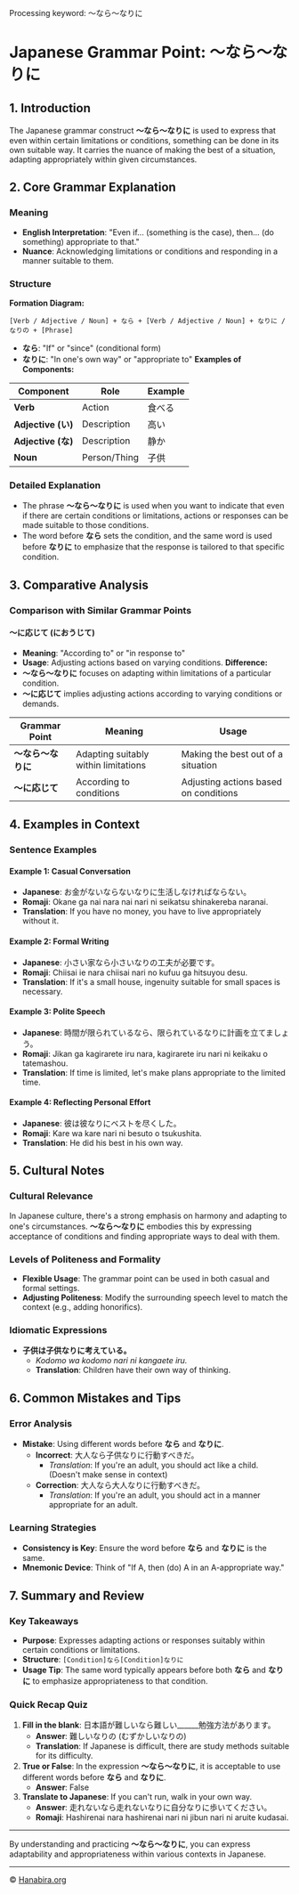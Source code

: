 Processing keyword: ～なら～なりに
# Japanese Grammar Point: ～なら～なりに

## 1. Introduction
The Japanese grammar construct **～なら～なりに** is used to express that even within certain limitations or conditions, something can be done in its own suitable way. It carries the nuance of making the best of a situation, adapting appropriately within given circumstances.
## 2. Core Grammar Explanation
### Meaning
- **English Interpretation**: "Even if... (something is the case), then... (do something) appropriate to that."
- **Nuance**: Acknowledging limitations or conditions and responding in a manner suitable to them.
### Structure
**Formation Diagram:**
```
[Verb / Adjective / Noun] + なら + [Verb / Adjective / Noun] + なりに / なりの + [Phrase]
```
- **なら**: "If" or "since" (conditional form)
- **なりに**: "In one's own way" or "appropriate to"
**Examples of Components:**

| Component           | Role                | Example            |
| ------------------- | ------------------- | ------------------ |
| **Verb**            | Action              | 食べる              |
| **Adjective (い)**  | Description         | 高い                |
| **Adjective (な)**  | Description         | 静か                |
| **Noun**            | Person/Thing        | 子供                |

### Detailed Explanation
- The phrase **～なら～なりに** is used when you want to indicate that even if there are certain conditions or limitations, actions or responses can be made suitable to those conditions.
- The word before **なら** sets the condition, and the same word is used before **なりに** to emphasize that the response is tailored to that specific condition.
## 3. Comparative Analysis
### Comparison with Similar Grammar Points
#### ～に応じて (におうじて)
- **Meaning**: "According to" or "in response to"
- **Usage**: Adjusting actions based on varying conditions.
**Difference:**
- **～なら～なりに** focuses on adapting within limitations of a particular condition.
- **～に応じて** implies adjusting actions according to varying conditions or demands.

| Grammar Point     | Meaning                             | Usage                                |
| ----------------- | ----------------------------------- | ------------------------------------ |
| **～なら～なりに** | Adapting suitably within limitations | Making the best out of a situation   |
| **～に応じて**     | According to conditions             | Adjusting actions based on conditions |

## 4. Examples in Context
### Sentence Examples
#### Example 1: Casual Conversation
- **Japanese**: お金がないならないなりに生活しなければならない。
- **Romaji**: Okane ga nai nara nai nari ni seikatsu shinakereba naranai.
- **Translation**: If you have no money, you have to live appropriately without it.
#### Example 2: Formal Writing
- **Japanese**: 小さい家なら小さいなりの工夫が必要です。
- **Romaji**: Chiisai ie nara chiisai nari no kufuu ga hitsuyou desu.
- **Translation**: If it's a small house, ingenuity suitable for small spaces is necessary.
#### Example 3: Polite Speech
- **Japanese**: 時間が限られているなら、限られているなりに計画を立てましょう。
- **Romaji**: Jikan ga kagirarete iru nara, kagirarete iru nari ni keikaku o tatemashou.
- **Translation**: If time is limited, let's make plans appropriate to the limited time.
#### Example 4: Reflecting Personal Effort
- **Japanese**: 彼は彼なりにベストを尽くした。
- **Romaji**: Kare wa kare nari ni besuto o tsukushita.
- **Translation**: He did his best in his own way.
## 5. Cultural Notes
### Cultural Relevance
In Japanese culture, there's a strong emphasis on harmony and adapting to one's circumstances. **～なら～なりに** embodies this by expressing acceptance of conditions and finding appropriate ways to deal with them.
### Levels of Politeness and Formality
- **Flexible Usage**: The grammar point can be used in both casual and formal settings.
- **Adjusting Politeness**: Modify the surrounding speech level to match the context (e.g., adding honorifics).
### Idiomatic Expressions
- **子供は子供なりに考えている。**
  - *Kodomo wa kodomo nari ni kangaete iru.*
  - **Translation**: Children have their own way of thinking.
## 6. Common Mistakes and Tips
### Error Analysis
- **Mistake**: Using different words before **なら** and **なりに**.
  - **Incorrect**: 大人なら子供なりに行動すべきだ。
    - *Translation*: If you're an adult, you should act like a child. (Doesn't make sense in context)
  - **Correction**: 大人なら大人なりに行動すべきだ。
    - *Translation*: If you're an adult, you should act in a manner appropriate for an adult.
### Learning Strategies
- **Consistency is Key**: Ensure the word before **なら** and **なりに** is the same.
- **Mnemonic Device**: Think of "If A, then (do) A in an A-appropriate way."
## 7. Summary and Review
### Key Takeaways
- **Purpose**: Expresses adapting actions or responses suitably within certain conditions or limitations.
- **Structure**: `[Condition]なら[Condition]なりに`
- **Usage Tip**: The same word typically appears before both **なら** and **なりに** to emphasize appropriateness to that condition.
### Quick Recap Quiz
1. **Fill in the blank**: 日本語が難しいなら難しい______勉強方法があります。
   - **Answer**: 難しいなりの (むずかしいなりの)
   - **Translation**: If Japanese is difficult, there are study methods suitable for its difficulty.
2. **True or False**: In the expression **～なら～なりに**, it is acceptable to use different words before **なら** and **なりに**.
   - **Answer**: False
3. **Translate to Japanese**: If you can't run, walk in your own way.
   - **Answer**: 走れないなら走れないなりに自分なりに歩いてください。
   - **Romaji**: Hashirenai nara hashirenai nari ni jibun nari ni aruite kudasai.

---
By understanding and practicing **～なら～なりに**, you can express adaptability and appropriateness within various contexts in Japanese.


---

© [Hanabira.org](https://hanabira.org)
